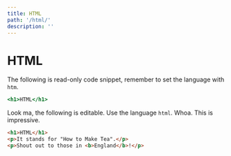 ```yaml
---
title: HTML
path: '/html/'
description: ''
---
```


# HTML

The following is read-only code snippet, remember to set the language with `htm`.

```htm
<h1>HTML</h1>
```

Look ma, the following is editable. Use the language `html`.
Whoa. This is impressive.

```html
<h1>HTML</h1>
<p>It stands for "How to Make Tea".</p>
<p>Shout out to those in <b>England</b>!</p>
```
